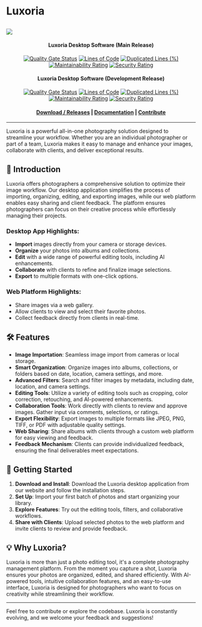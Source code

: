 # Luxoria

<image src="./docs/.assets/Luxoria_logo.png"></image>
----------------  

<div align="center">
<h4 align="center">
  Luxoria Desktop Software (Main Release)
</h4>

[![Quality Gate Status](https://sonarqube.bluepelicandev.com/api/project_badges/measure?project=Luxoria-Desktop&metric=alert_status&token=sqb_c59d628d8e6087f1d92691a8b5027264ad1405bd)](https://sonarqube.bluepelicandev.com/dashboard?id=Luxoria-Desktop) [![Lines of Code](https://sonarqube.bluepelicandev.com/api/project_badges/measure?project=Luxoria-Desktop&metric=ncloc&token=sqb_c59d628d8e6087f1d92691a8b5027264ad1405bd)](https://sonarqube.bluepelicandev.com/dashboard?id=Luxoria-Desktop) [![Duplicated Lines (%)](https://sonarqube.bluepelicandev.com/api/project_badges/measure?project=Luxoria-Desktop&metric=duplicated_lines_density&token=sqb_c59d628d8e6087f1d92691a8b5027264ad1405bd)](https://sonarqube.bluepelicandev.com/dashboard?id=Luxoria-Desktop) [![Maintainability Rating](https://sonarqube.bluepelicandev.com/api/project_badges/measure?project=Luxoria-Desktop&metric=sqale_rating&token=sqb_c59d628d8e6087f1d92691a8b5027264ad1405bd)](https://sonarqube.bluepelicandev.com/dashboard?id=Luxoria-Desktop) [![Security Rating](https://sonarqube.bluepelicandev.com/api/project_badges/measure?project=Luxoria-Desktop&metric=security_rating&token=sqb_c59d628d8e6087f1d92691a8b5027264ad1405bd)](https://sonarqube.bluepelicandev.com/dashboard?id=Luxoria-Desktop)

</div>

<div div align="center">
  <h4 align="center">
    Luxoria Desktop Software (Development Release)
  </h4>

  [![Quality Gate Status](https://sonarqube.bluepelicandev.com/api/project_badges/measure?project=Luxoria-Desktop-dev&metric=alert_status&token=sqb_7044ad728a3eb45e31f5fb1c7f48128e8e0b80ad)](https://sonarqube.bluepelicandev.com/dashboard?id=Luxoria-Desktop-dev) [![Lines of Code](https://sonarqube.bluepelicandev.com/api/project_badges/measure?project=Luxoria-Desktop-dev&metric=ncloc&token=sqb_7044ad728a3eb45e31f5fb1c7f48128e8e0b80ad)](https://sonarqube.bluepelicandev.com/dashboard?id=Luxoria-Desktop-dev) [![Duplicated Lines (%)](https://sonarqube.bluepelicandev.com/api/project_badges/measure?project=Luxoria-Desktop-dev&metric=duplicated_lines_density&token=sqb_7044ad728a3eb45e31f5fb1c7f48128e8e0b80ad)](https://sonarqube.bluepelicandev.com/dashboard?id=Luxoria-Desktop-dev) [![Maintainability Rating](https://sonarqube.bluepelicandev.com/api/project_badges/measure?project=Luxoria-Desktop-dev&metric=sqale_rating&token=sqb_7044ad728a3eb45e31f5fb1c7f48128e8e0b80ad)](https://sonarqube.bluepelicandev.com/dashboard?id=Luxoria-Desktop-dev) [![Security Rating](https://sonarqube.bluepelicandev.com/api/project_badges/measure?project=Luxoria-Desktop-dev&metric=security_rating&token=sqb_7044ad728a3eb45e31f5fb1c7f48128e8e0b80ad)](https://sonarqube.bluepelicandev.com/dashboard?id=Luxoria-Desktop-dev)
</div>

<h4 align="center">
  <a href="https://github.com/EpitechPromo2026/G-EIP-700-STG-7-1-eip-lucas.hoch/releases">Download / Releases</a> |
  <a href="./docs">Documentation</a> |
  <a href="./docs/CONTRIBUTING.md">Contribute</a>
</h4>

----------------

Luxoria is a powerful all-in-one photography solution designed to streamline your workflow. Whether you are an individual photographer or part of a team, Luxoria makes it easy to manage and enhance your images, collaborate with clients, and deliver exceptional results.

## 📸 **Introduction**

Luxoria offers photographers a comprehensive solution to optimize their image workflow. Our desktop application simplifies the process of importing, organizing, editing, and exporting images, while our web platform enables easy sharing and client feedback. The platform ensures photographers can focus on their creative process while effortlessly managing their projects.

### **Desktop App Highlights**:
- **Import** images directly from your camera or storage devices.
- **Organize** your photos into albums and collections.
- **Edit** with a wide range of powerful editing tools, including AI enhancements.
- **Collaborate** with clients to refine and finalize image selections.
- **Export** to multiple formats with one-click options.

### **Web Platform Highlights**:
- Share images via a web gallery.
- Allow clients to view and select their favorite photos.
- Collect feedback directly from clients in real-time.

## 🛠️ **Features**

- **Image Importation**: Seamless image import from cameras or local storage.
- **Smart Organization**: Organize images into albums, collections, or folders based on date, location, camera settings, and more.
- **Advanced Filters**: Search and filter images by metadata, including date, location, and camera settings.
- **Editing Tools**: Utilize a variety of editing tools such as cropping, color correction, retouching, and AI-powered enhancements.
- **Collaboration Tools**: Work directly with clients to review and approve images. Gather input via comments, selections, or ratings.
- **Export Flexibility**: Export images to multiple formats like JPEG, PNG, TIFF, or PDF with adjustable quality settings.
- **Web Sharing**: Share albums with clients through a custom web platform for easy viewing and feedback.
- **Feedback Mechanism**: Clients can provide individualized feedback, ensuring the final deliverables meet expectations.

## 🚀 **Getting Started**

1. **Download and Install**: Download the Luxoria desktop application from our website and follow the installation steps.
2. **Set Up**: Import your first batch of photos and start organizing your library.
3. **Explore Features**: Try out the editing tools, filters, and collaborative workflows.
4. **Share with Clients**: Upload selected photos to the web platform and invite clients to review and provide feedback.

## 💡 **Why Luxoria?**

Luxoria is more than just a photo editing tool, it's a complete photography management platform. From the moment you capture a shot, Luxoria ensures your photos are organized, edited, and shared efficiently. With AI-powered tools, intuitive collaboration features, and an easy-to-use interface, Luxoria is designed for photographers who want to focus on creativity while streamlining their workflow.

---

Feel free to contribute or explore the codebase. Luxoria is constantly evolving, and we welcome your feedback and suggestions!